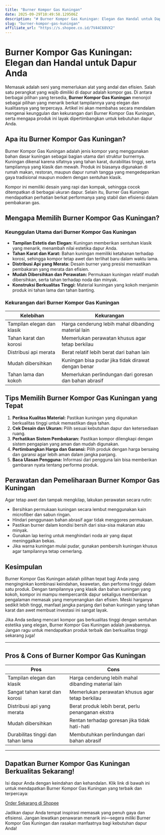 ```yaml
---
title: "Burner Kompor Gas Kuningan"
date: 2025-09-29T10:49:58.129506Z
description: "# Burner Kompor Gas Kuningan: Elegan dan Handal untuk Dapur Anda..."
slug: "burner-kompor-gas-kuningan"
affiliate_url: "https://s.shopee.co.id/7V44C68VX2"
---
```

# Burner Kompor Gas Kuningan: Elegan dan Handal untuk Dapur Anda

Memasak adalah seni yang memerlukan alat yang andal dan efisien. Salah satu perangkat yang wajib dimiliki di dapur adalah kompor gas. Di antara berbagai pilihan yang tersedia, **Burner Kompor Gas Kuningan** menonjol sebagai pilihan yang menarik berkat tampilannya yang elegan dan kualitasnya yang terpercaya. Artikel ini akan membahas secara mendalam mengenai keunggulan dan kekurangan dari Burner Kompor Gas Kuningan, serta mengapa produk ini layak dipertimbangkan untuk kebutuhan dapur Anda.

## Apa itu Burner Kompor Gas Kuningan?

Burner Kompor Gas Kuningan adalah jenis kompor yang menggunakan bahan dasar kuningan sebagai bagian utama dari struktur burnernya. Kuningan dikenal karena sifatnya yang tahan karat, durabilitas tinggi, serta tampilannya yang klasik dan mewah. Produk ini biasanya digunakan di rumah makan, restoran, maupun dapur rumah tangga yang mengedepankan gaya tradisional maupun modern dengan sentuhan klasik.

Kompor ini memiliki desain yang rapi dan kompak, sehingga cocok ditempatkan di berbagai ukuran dapur. Selain itu, Burner Gas Kuningan mendapatkan perhatian berkat performanya yang stabil dan efisiensi dalam pembakaran gas.

## Mengapa Memilih Burner Kompor Gas Kuningan?

### Keunggulan Utama dari Burner Kompor Gas Kuningan

- **Tampilan Estetis dan Elegan:** Kuningan memberikan sentuhan klasik yang menarik, menambah nilai estetika dapur Anda.
- **Tahan Karat dan Karat:** Bahan kuningan memiliki ketahanan terhadap korosi, sehingga kompor tetap awet dan terlihat baru dalam waktu lama.
- **Distribusi Api yang Merata:** Desain burner yang presisi memastikan pembakaran yang merata dan efisien.
- **Mudah Dibersihkan dan Perawatan:** Permukaan kuningan relatif mudah dibersihkan, serta tahan terhadap noda dan minyak.
- **Konstruksi Berkualitas Tinggi:** Material kuningan yang kokoh menjamin produk ini tahan lama dan tahan banting.

### Kekurangan dari Burner Kompor Gas Kuningan

| Kelebihan | Kekurangan |
|------------|--------------|
| Tampilan elegan dan klasik | Harga cenderung lebih mahal dibanding material lain |
| Tahan karat dan korosi | Memerlukan perawatan khusus agar tetap berkilau |
| Distribusi api merata | Berat relatif lebih berat dari bahan lain |
| Mudah dibersihkan | Kuningan bisa pudar jika tidak dirawat dengan benar |
| Tahan lama dan kokoh | Memerlukan perlindungan dari goresan dan bahan abrasif |

## Tips Memilih Burner Kompor Gas Kuningan yang Tepat

1. **Periksa Kualitas Material:** Pastikan kuningan yang digunakan berkualitas tinggi untuk memastikan daya tahan.
2. **Cek Desain dan Ukuran:** Pilih sesuai kebutuhan dapur dan ketersediaan ruang.
3. **Perhatikan Sistem Pembakaran:** Pastikan kompor dilengkapi dengan sistem pengapian yang aman dan mudah digunakan.
4. **Pertimbangkan Harga dan Garansi:** Pilih produk dengan harga bersaing dan garansi agar lebih aman dalam jangka panjang.
5. **Baca Ulasan Pengguna:** Informasi dari pengguna lain bisa memberikan gambaran nyata tentang performa produk.

## Perawatan dan Pemeliharaan Burner Kompor Gas Kuningan

Agar tetap awet dan tampak mengkilap, lakukan perawatan secara rutin:

- Bersihkan permukaan kuningan secara lembut menggunakan kain microfiber dan sabun ringan.
- Hindari penggunaan bahan abrasif agar tidak menggores permukaan.
- Pastikan burner dalam kondisi bersih dari sisa-sisa makanan atau minyak.
- Gunakan lap kering untuk menghindari noda air yang dapat meninggalkan bekas.
- Jika warna kuningan mulai pudar, gunakan pembersih kuningan khusus agar tampilannya tetap cemerlang.

## Kesimpulan

Burner Kompor Gas Kuningan adalah pilihan tepat bagi Anda yang menginginkan kombinasi keindahan, keawetan, dan performa tinggi dalam satu produk. Dengan tampilannya yang klasik dan bahan kuningan yang kokoh, kompor ini mampu mempercantik dapur sekaligus memberikan pengalaman memasak yang menyenangkan dan efisien. Meski harganya sedikit lebih tinggi, manfaat jangka panjang dari bahan kuningan yang tahan karat dan awet membuat investasi ini sangat layak.

Jika Anda sedang mencari kompor gas berkualitas tinggi dengan sentuhan estetika yang elegan, Burner Kompor Gas Kuningan adalah jawabannya. Jangan ragu untuk mendapatkan produk terbaik dan berkualitas tinggi sekarang juga!

---

## Pros & Cons of Burner Kompor Gas Kuningan

| **Pros** | **Cons** |
|------------|--------------|
| Tampilan elegan dan klasik | Harga cenderung lebih mahal dibanding material lain |
| Sangat tahan karat dan korosi | Memerlukan perawatan khusus agar tetap berkilau |
| Distribusi api yang merata | Berat produk lebih berat, perlu penanganan ekstra |
| Mudah dibersihkan | Rentan terhadap goresan jika tidak hati-hati |
| Durabilitas tinggi dan tahan lama | Membutuhkan perlindungan dari bahan abrasif |

---

## Dapatkan Burner Kompor Gas Kuningan Berkualitas Sekarang!

Isi dapur Anda dengan keindahan dan kehandalan. Klik link di bawah ini untuk mendapatkan Burner Kompor Gas Kuningan yang terbaik dan terpercaya:

[Order Sekarang di Shopee](https://s.shopee.co.id/7V44C68VX2)

Jadikan dapur Anda tempat inspirasi memasak yang penuh gaya dan efisiensi. Jangan lewatkan penawaran menarik ini—segera miliki Burner Kompor Gas Kuningan dan rasakan manfaatnya bagi kebutuhan dapur Anda!